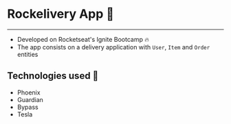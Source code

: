# Rockelivery App 🍔
---
- Developed on Rocketseat's Ignite Bootcamp 🔥 
- The app consists on a delivery application with `User`, `Item` and `Order` entities

## Technologies used 🎿
 - Phoenix
 - Guardian
 - Bypass
 - Tesla